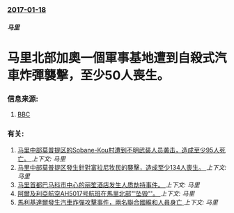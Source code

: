 ### [2017-01-18](/news/2017/01/18/index.md)

##### 马里
# 马里北部加奧一個軍事基地遭到自殺式汽車炸彈襲擊，至少50人喪生。 




### 信息来源:

1. [BBC](http://www.bbc.co.uk/news/world-africa-38663693)

### 有关:

1. [马里中部莫普提区的Sobane-Kou村遭到不明武装人员袭击，造成至少95人死亡。 ](/news/2019/06/10/马里中部莫普提区的Sobane-Kou村遭到不明武装人员袭击-造成至少95人死亡.md) _上下文: 马里_
2. [马里中部莫普提区發生針對富拉尼牧民的襲擊，造成至少134人喪生。 ](/news/2019/03/23/马里中部莫普提区發生針對富拉尼牧民的襲擊-造成至少134人喪生.md) _上下文: 马里_
3. [马里首都巴马科市中心的丽笙酒店发生人质劫持事件。 ](/news/2015/11/20/马里首都巴马科市中心的丽笙酒店发生人质劫持事件.md) _上下文: 马里_
4. [ 阿爾及利亞航空AH5017号航班在馬里北部"'坠毁"'。 ](/news/2014/07/23/阿爾及利亞航空AH5017号航班在馬里北部-坠毁.md) _上下文: 马里_
5. [ 馬利基達爾發生汽車炸彈攻擊事件，兩名聯合國維和人員身亡 ](/news/2013/12/14/馬利基達爾發生汽車炸彈攻擊事件-兩名聯合國維和人員身亡.md) _上下文: 马里_
